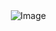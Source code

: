 ㅤㅤㅤㅤㅤㅤㅤㅤㅤㅤㅤㅤ
![Image](https://cdn.discordapp.com/attachments/1223392595078680647/1417796240753819668/Untitled22_20250917115533.png?ex=68cbc925&is=68ca77a5&hm=eaf815e81bc68949a6444b5e2796f276230a93a92b19ddedecd9a8f7c724bcb7&)


ㅤㅤㅤㅤㅤㅤㅤㅤㅤㅤㅤㅤㅤㅤ  
